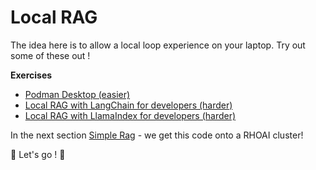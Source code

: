 # Local RAG

The idea here is to allow a local loop experience on your laptop. Try out some of these out !

**Exercises**

- [Podman Desktop (easier)](2-local-rag/1-podman-desktop.md)
- [Local RAG with LangChain for developers (harder)](2-local-rag/1-local-rag-langchain.md)
- [Local RAG with LlamaIndex for developers (harder)](2-local-rag/1-local-rag-llamaindex.md)

In the next section [Simple Rag](3-simple-rag/README.md) - we get this code onto a RHOAI cluster!

🚗 Let's go ! 🚗
